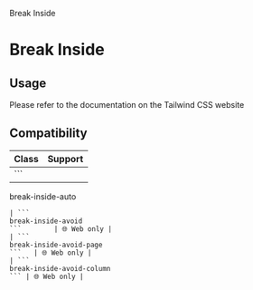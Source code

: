 Break Inside

# Break Inside

## Usage

Please refer to the documentation on the Tailwind CSS website

## Compatibility

| Class                             | Support     |
| --------------------------------- | ----------- |
| ```
break-inside-auto
```         | 🌐 Web only |
| ```
break-inside-avoid
```        | 🌐 Web only |
| ```
break-inside-avoid-page
```   | 🌐 Web only |
| ```
break-inside-avoid-column
``` | 🌐 Web only |
